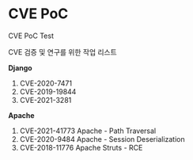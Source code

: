 # CVE PoC
CVE PoC Test

CVE 검증 및 연구를 위한 작업 리스트

**Django**
1. CVE-2020-7471
2. CVE-2019-19844
3. CVE-2021-3281


**Apache**
1. CVE-2021-41773 Apache - Path Traversal
2. CVE-2020-9484 Apache - Session Deserialization
3. CVE-2018-11776 Apache Struts - RCE
